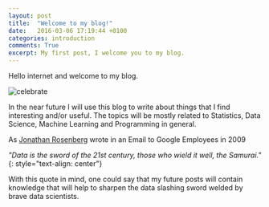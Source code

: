 ```yaml
---
layout: post
title:  "Welcome to my blog!"
date:   2016-03-06 17:19:44 +0100
categories: introduction
comments: True
excerpt: My first post, I welcome you to my blog.
---
```


Hello internet and welcome to my blog.

![celebrate](http://49.media.tumblr.com/a9308a69b396b5f809653d63ec56eb56/tumblr_n2xc3cHWg01sgl0ajo1_500.gif)

In the near future I will use this blog to write about things that I find interesting and/or useful.
The topics will be mostly related to Statistics, Data Science, Machine Learning and Programming in general.

As [Jonathan Rosenberg](https://googleblog.blogspot.de/2009/02/from-height-of-this-place.html) wrote in an Email to Google Employees in 2009

*"Data is the sword of the 21st century, those who wield it well, the Samurai."*
{: style="text-align: center"}

With this quote in mind, one could say that my future posts will contain knowledge that will help to sharpen the data slashing sword welded by brave data scientists.
